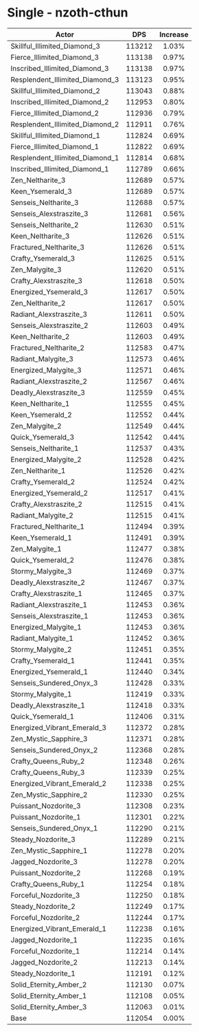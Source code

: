 # Single - nzoth-cthun
| Actor | DPS | Increase |
|---|:---:|:---:|
|Skillful_Illimited_Diamond_3|113212|1.03%|
|Fierce_Illimited_Diamond_3|113138|0.97%|
|Inscribed_Illimited_Diamond_3|113138|0.97%|
|Resplendent_Illimited_Diamond_3|113123|0.95%|
|Skillful_Illimited_Diamond_2|113043|0.88%|
|Inscribed_Illimited_Diamond_2|112953|0.80%|
|Fierce_Illimited_Diamond_2|112936|0.79%|
|Resplendent_Illimited_Diamond_2|112911|0.76%|
|Skillful_Illimited_Diamond_1|112824|0.69%|
|Fierce_Illimited_Diamond_1|112822|0.69%|
|Resplendent_Illimited_Diamond_1|112814|0.68%|
|Inscribed_Illimited_Diamond_1|112789|0.66%|
|Zen_Neltharite_3|112689|0.57%|
|Keen_Ysemerald_3|112689|0.57%|
|Senseis_Neltharite_3|112688|0.57%|
|Senseis_Alexstraszite_3|112681|0.56%|
|Senseis_Neltharite_2|112630|0.51%|
|Keen_Neltharite_3|112626|0.51%|
|Fractured_Neltharite_3|112626|0.51%|
|Crafty_Ysemerald_3|112625|0.51%|
|Zen_Malygite_3|112620|0.51%|
|Crafty_Alexstraszite_3|112618|0.50%|
|Energized_Ysemerald_3|112617|0.50%|
|Zen_Neltharite_2|112617|0.50%|
|Radiant_Alexstraszite_3|112611|0.50%|
|Senseis_Alexstraszite_2|112603|0.49%|
|Keen_Neltharite_2|112603|0.49%|
|Fractured_Neltharite_2|112583|0.47%|
|Radiant_Malygite_3|112573|0.46%|
|Energized_Malygite_3|112571|0.46%|
|Radiant_Alexstraszite_2|112567|0.46%|
|Deadly_Alexstraszite_3|112559|0.45%|
|Keen_Neltharite_1|112555|0.45%|
|Keen_Ysemerald_2|112552|0.44%|
|Zen_Malygite_2|112549|0.44%|
|Quick_Ysemerald_3|112542|0.44%|
|Senseis_Neltharite_1|112537|0.43%|
|Energized_Malygite_2|112528|0.42%|
|Zen_Neltharite_1|112526|0.42%|
|Crafty_Ysemerald_2|112524|0.42%|
|Energized_Ysemerald_2|112517|0.41%|
|Crafty_Alexstraszite_2|112515|0.41%|
|Radiant_Malygite_2|112515|0.41%|
|Fractured_Neltharite_1|112494|0.39%|
|Keen_Ysemerald_1|112491|0.39%|
|Zen_Malygite_1|112477|0.38%|
|Quick_Ysemerald_2|112476|0.38%|
|Stormy_Malygite_3|112469|0.37%|
|Deadly_Alexstraszite_2|112467|0.37%|
|Crafty_Alexstraszite_1|112465|0.37%|
|Radiant_Alexstraszite_1|112453|0.36%|
|Senseis_Alexstraszite_1|112453|0.36%|
|Energized_Malygite_1|112453|0.36%|
|Radiant_Malygite_1|112452|0.36%|
|Stormy_Malygite_2|112451|0.35%|
|Crafty_Ysemerald_1|112441|0.35%|
|Energized_Ysemerald_1|112440|0.34%|
|Senseis_Sundered_Onyx_3|112428|0.33%|
|Stormy_Malygite_1|112419|0.33%|
|Deadly_Alexstraszite_1|112418|0.33%|
|Quick_Ysemerald_1|112406|0.31%|
|Energized_Vibrant_Emerald_3|112372|0.28%|
|Zen_Mystic_Sapphire_3|112371|0.28%|
|Senseis_Sundered_Onyx_2|112368|0.28%|
|Crafty_Queens_Ruby_2|112348|0.26%|
|Crafty_Queens_Ruby_3|112339|0.25%|
|Energized_Vibrant_Emerald_2|112338|0.25%|
|Zen_Mystic_Sapphire_2|112330|0.25%|
|Puissant_Nozdorite_3|112308|0.23%|
|Puissant_Nozdorite_1|112301|0.22%|
|Senseis_Sundered_Onyx_1|112290|0.21%|
|Steady_Nozdorite_3|112289|0.21%|
|Zen_Mystic_Sapphire_1|112278|0.20%|
|Jagged_Nozdorite_3|112278|0.20%|
|Puissant_Nozdorite_2|112268|0.19%|
|Crafty_Queens_Ruby_1|112254|0.18%|
|Forceful_Nozdorite_3|112250|0.18%|
|Steady_Nozdorite_2|112249|0.17%|
|Forceful_Nozdorite_2|112244|0.17%|
|Energized_Vibrant_Emerald_1|112238|0.16%|
|Jagged_Nozdorite_1|112235|0.16%|
|Forceful_Nozdorite_1|112214|0.14%|
|Jagged_Nozdorite_2|112213|0.14%|
|Steady_Nozdorite_1|112191|0.12%|
|Solid_Eternity_Amber_2|112130|0.07%|
|Solid_Eternity_Amber_1|112108|0.05%|
|Solid_Eternity_Amber_3|112063|0.01%|
|Base|112054|0.00%|
